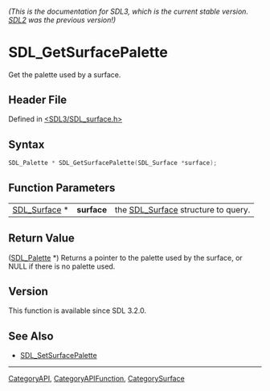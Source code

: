 ###### (This is the documentation for SDL3, which is the current stable version. [SDL2](https://wiki.libsdl.org/SDL2/) was the previous version!)
# SDL_GetSurfacePalette

Get the palette used by a surface.

## Header File

Defined in [<SDL3/SDL_surface.h>](https://github.com/libsdl-org/SDL/blob/main/include/SDL3/SDL_surface.h)

## Syntax

```c
SDL_Palette * SDL_GetSurfacePalette(SDL_Surface *surface);
```

## Function Parameters

|                              |             |                                                    |
| ---------------------------- | ----------- | -------------------------------------------------- |
| [SDL_Surface](SDL_Surface) * | **surface** | the [SDL_Surface](SDL_Surface) structure to query. |

## Return Value

([SDL_Palette](SDL_Palette) *) Returns a pointer to the palette used by the
surface, or NULL if there is no palette used.

## Version

This function is available since SDL 3.2.0.

## See Also

- [SDL_SetSurfacePalette](SDL_SetSurfacePalette)

----
[CategoryAPI](CategoryAPI), [CategoryAPIFunction](CategoryAPIFunction), [CategorySurface](CategorySurface)

